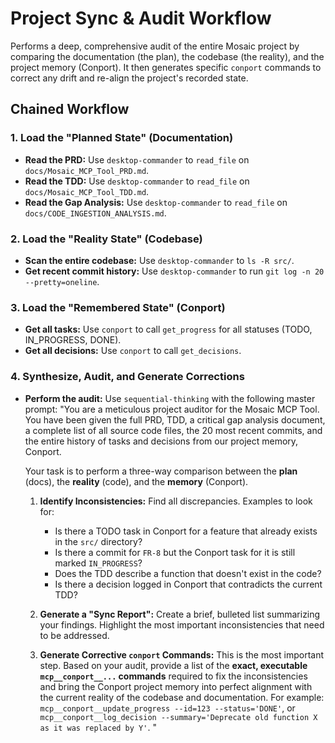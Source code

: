 # Project Sync & Audit Workflow

Performs a deep, comprehensive audit of the entire Mosaic project by comparing the documentation (the plan), the codebase (the reality), and the project memory (Conport). It then generates specific `conport` commands to correct any drift and re-align the project's recorded state.

## Chained Workflow

### 1. Load the "Planned State" (Documentation)
- **Read the PRD:** Use `desktop-commander` to `read_file` on `docs/Mosaic_MCP_Tool_PRD.md`.
- **Read the TDD:** Use `desktop-commander` to `read_file` on `docs/Mosaic_MCP_Tool_TDD.md`.
- **Read the Gap Analysis:** Use `desktop-commander` to `read_file` on `docs/CODE_INGESTION_ANALYSIS.md`.

### 2. Load the "Reality State" (Codebase)
- **Scan the entire codebase:** Use `desktop-commander` to `ls -R src/`.
- **Get recent commit history:** Use `desktop-commander` to run `git log -n 20 --pretty=oneline`.

### 3. Load the "Remembered State" (Conport)
- **Get all tasks:** Use `conport` to call `get_progress` for all statuses (TODO, IN_PROGRESS, DONE).
- **Get all decisions:** Use `conport` to call `get_decisions`.

### 4. Synthesize, Audit, and Generate Corrections
- **Perform the audit:** Use `sequential-thinking` with the following master prompt:
    "You are a meticulous project auditor for the Mosaic MCP Tool. You have been given the full PRD, TDD, a critical gap analysis document, a complete list of all source code files, the 20 most recent commits, and the entire history of tasks and decisions from our project memory, Conport.

    Your task is to perform a three-way comparison between the **plan** (docs), the **reality** (code), and the **memory** (Conport).

    1.  **Identify Inconsistencies:** Find all discrepancies. Examples to look for:
        * Is there a TODO task in Conport for a feature that already exists in the `src/` directory?
        * Is there a commit for `FR-8` but the Conport task for it is still marked `IN_PROGRESS`?
        * Does the TDD describe a function that doesn't exist in the code?
        * Is there a decision logged in Conport that contradicts the current TDD?

    2.  **Generate a "Sync Report":** Create a brief, bulleted list summarizing your findings. Highlight the most important inconsistencies that need to be addressed.

    3.  **Generate Corrective `conport` Commands:** This is the most important step. Based on your audit, provide a list of the **exact, executable `mcp__conport__...` commands** required to fix the inconsistencies and bring the Conport project memory into perfect alignment with the current reality of the codebase and documentation. For example: `mcp__conport__update_progress --id=123 --status='DONE'`, or `mcp__conport__log_decision --summary='Deprecate old function X as it was replaced by Y'`. "